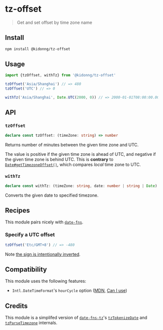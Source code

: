 # tz-offset

> Get and set offset by time zone name

## Install

```sh
npm install @kidonng/tz-offset
```

## Usage

```js
import {tzOffset, withTz} from '@kidonng/tz-offset'

tzOffset('Asia/Shanghai') // => 480
tzOffset('UTC') // => 0

withTz('Asia/Shanghai', Date.UTC(2000, 0)) // => 2000-01-01T08:00:00.000Z
```

## API

### `tzOffset`

```ts
declare const tzOffset: (timeZone: string) => number
```

Returns number of minutes between the given time zone and UTC.

The value is positive if the given time zone is ahead of UTC, and negative if the given time zone is behind UTC. This is **contrary** to [`Date#getTimezoneOffset()`](https://developer.mozilla.org/docs/Web/JavaScript/Reference/Global_Objects/Date/getTimezoneOffset#negative_values_and_positive_values), which compares _local_ time zone to UTC.

### `withTz`

<!-- prettier-ignore -->
```ts
declare const withTz: (timeZone: string, date: number | string | Date) => Date
```

Converts the given date to specified timezone.

## Recipes

This module pairs nicely with [`date-fns`](https://github.com/date-fns/date-fns).

### Specify a UTC offset

```js
tzOffset('Etc/GMT+8') // => -480
```

Note [the sign is intentionally inverted](https://en.wikipedia.org/wiki/Tz_database#Area).

## Compatibility

This module uses the following features:

- `Intl.DateTimeFormat`'s `hourCycle` option ([MDN](https://developer.mozilla.org/docs/Web/JavaScript/Reference/Global_Objects/Intl/DateTimeFormat/DateTimeFormat#hourcycle), [Can I use](https://caniuse.com/mdn-javascript_builtins_intl_datetimeformat_datetimeformat_options_parameter_options_hourcycle_parameter))

## Credits

This module is a simplifed version of [`date-fns-tz`](https://github.com/marnusw/date-fns-tz)'s [`tzTokenizeDate`](https://github.com/marnusw/date-fns-tz/blob/0577249fb6c47ad7b6a84826e90d976dac9ab52e/src/_lib/tzTokenizeDate/index.js#L79-L88) and [`tzParseTimezone`](https://github.com/marnusw/date-fns-tz/blob/0577249fb6c47ad7b6a84826e90d976dac9ab52e/src/_lib/tzParseTimezone/index.js#L88-L97) internals.
